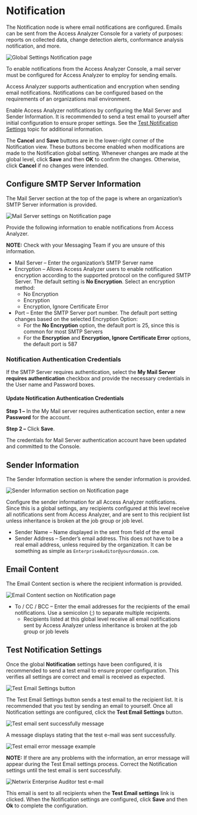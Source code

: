 # Notification

The Notification node is where email notifications are configured. Emails can be sent from the
Access Analyzer Console for a variety of purposes: reports on collected data, change detection
alerts, conformance analysis notification, and more.

![Global Settings Notification page](../../../../../static/img/product_docs/accessanalyzer/admin/settings/notification.webp)

To enable notifications from the Access Analyzer Console, a mail server must be configured for
Access Analyzer to employ for sending emails.

Access Analyzer supports authentication and encryption when sending email notifications.
Notifications can be configured based on the requirements of an organizations mail environment.

Enable Access Analyzer notifications by configuring the Mail Server and Sender Information. It is
recommended to send a test email to yourself after initial configuration to ensure proper settings.
See the [Test Notification Settings](#test-notification-settings) topic for additional information.

The **Cancel** and **Save** buttons are in the lower-right corner of the Notification view. These
buttons become enabled when modifications are made to the Notification global setting. Whenever
changes are made at the global level, click **Save** and then **OK** to confirm the changes.
Otherwise, click **Cancel** if no changes were intended.

## Configure SMTP Server Information

The Mail Server section at the top of the page is where an organization’s SMTP Server information is
provided.

![Mail Server settings on Notification page](../../../../../static/img/product_docs/accessanalyzer/admin/settings/server.webp)

Provide the following information to enable notifications from Access Analyzer.

**NOTE:** Check with your Messaging Team if you are unsure of this information.

- Mail Server – Enter the organization’s SMTP Server name
- Encryption – Allows Access Analyzer users to enable notification encryption according to the
  supported protocol on the configured SMTP Server. The default setting is **No Encryption**. Select
  an encryption method:
    - No Encryption
    - Encryption
    - Encryption, Ignore Certificate Error
- Port – Enter the SMTP Server port number. The default port setting changes based on the selected
  Encryption Option:
    - For the **No Encryption** option, the default port is 25, since this is common for most SMTP
      Servers
    - For the **Encryption** and **Encryption, Ignore Certificate Error** options, the default port
      is 587

### Notification Authentication Credentials

If the SMTP Server requires authentication, select the **My Mail Server requires authentication**
checkbox and provide the necessary credentials in the User name and Password boxes.

#### Update Notification Authentication Credentials

**Step 1 –** In the My Mail server requires authentication section, enter a new **Password** for the
account.

**Step 2 –** Click **Save**.

The credentials for Mail Server authentication account have been updated and committed to the
Console.

## Sender Information

The Sender Information section is where the sender information is provided.

![Sender Information section on Notification page](../../../../../static/img/product_docs/accessanalyzer/admin/settings/senderinformation.webp)

Configure the sender information for all Access Analyzer notifications. Since this is a global
settings, any recipients configured at this level receive all notifications sent from Access
Analyzer, and are sent to this recipient list unless inheritance is broken at the job group or job
level.

- Sender Name – Name displayed in the sent from field of the email
- Sender Address – Sender’s email address. This does not have to be a real email address, unless
  required by the organization. It can be something as simple as `EnterpriseAuditor@yourdomain.com`.

## Email Content

The Email Content section is where the recipient information is provided.

![Email Content section on Notification page](../../../../../static/img/product_docs/accessanalyzer/admin/settings/emailcontent.webp)

- To / CC / BCC – Enter the email addresses for the recipients of the email notifications. Use a
  semicolon (;) to separate multiple recipients.
    - Recipients listed at this global level receive all email notifications sent by Access Analyzer
      unless inheritance is broken at the job group or job levels

## Test Notification Settings

Once the global **Notification** settings have been configured, it is recommended to send a test
email to ensure proper configuration. This verifies all settings are correct and email is received
as expected.

![Test Email Settings button](../../../../../static/img/product_docs/accessanalyzer/admin/settings/test.webp)

The Test Email Settings button sends a test email to the recipient list. It is recommended that you
test by sending an email to yourself. Once all Notification settings are configured, click the
**Test Email Settings** button.

![Test email sent successfully message](../../../../../static/img/product_docs/accessanalyzer/admin/settings/testsuccess.webp)

A message displays stating that the test e-mail was sent successfully.

![Test email error message example](../../../../../static/img/product_docs/accessanalyzer/admin/settings/testerror.webp)

**NOTE:** If there are any problems with the information, an error message will appear during the
Test Email settings process. Correct the Notification settings until the test email is sent
successfully.

![Netwrix Enterprise Auditor test e-mail](../../../../../static/img/product_docs/accessanalyzer/admin/settings/testemail.webp)

This email is sent to all recipients when the **Test Email settings** link is clicked. When the
Notification settings are configured, click **Save** and then **Ok** to complete the configuration.
